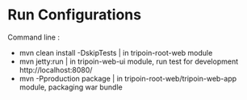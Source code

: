 # Run Configurations

Command line :
- mvn clean install -DskipTests | in tripoin-root-web module
- mvn jetty:run | in tripoin-web-ui module, run test for development http://localhost:8080/
- mvn -Pproduction package | in tripoin-root-web/tripoin-web-app module, packaging war bundle